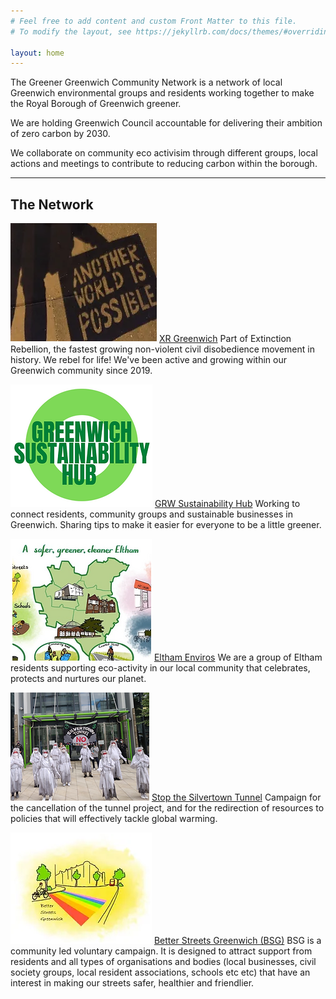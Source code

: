 ```yaml
---
# Feel free to add content and custom Front Matter to this file.
# To modify the layout, see https://jekyllrb.com/docs/themes/#overriding-theme-defaults

layout: home
---
```


The Greener Greenwich Community Network is a network of local Greenwich environmental groups and residents working together to make the Royal Borough of Greenwich greener.

We are holding Greenwich Council accountable for delivering their ambition of zero carbon by 2030.

We collaborate on community eco activisim through different groups, local actions and meetings to contribute to reducing carbon within the borough.


***

## The Network

![XR Greenwich](/assets/img/xr-greenwich-thumbnail.png)
[XR Greenwich](https://xrgreenwichcom.wordpress.com/)
Part of Extinction Rebellion, the fastest growing non-violent civil disobedience movement in history. We rebel for life! We've been active and growing within our Greenwich community since 2019.

![GRW Sustainability Hub](/assets/img/grw-sustainability-hub-thumbnail.png)
[GRW Sustainability Hub](https://www.facebook.com/groups/263565021390664)
Working to connect residents, community groups and sustainable businesses in Greenwich. Sharing tips to make it easier for everyone to be a little greener.

![XR Greenwich](/assets/img/eltham-enviros-thumbnail.png)
[Eltham Enviros](https://www.elthamenviros.eco/)
We are a group of Eltham residents supporting eco-activity in our local community that celebrates, protects and nurtures our planet.

![Stop the Silvertown Tunnel](/assets/img/stop-silvertown-thumbnail.png)
[Stop the Silvertown Tunnel](https://stopsilvertowntn.com/)
Campaign for the cancellation of the tunnel project, and for the redirection of resources to policies that will effectively tackle global warming.

![Better Streets Greenwich (BSG)](/assets/img/bsg-thumbnail.png)
[Better Streets Greenwich (BSG)](https://www.elthamenviros.eco/better-streets-greenwich)
BSG is a community led voluntary campaign. It is designed to attract support from residents and all types of organisations and bodies (local businesses, civil society groups, local resident associations, schools etc etc) that have an interest in making our streets safer, healthier and friendlier.